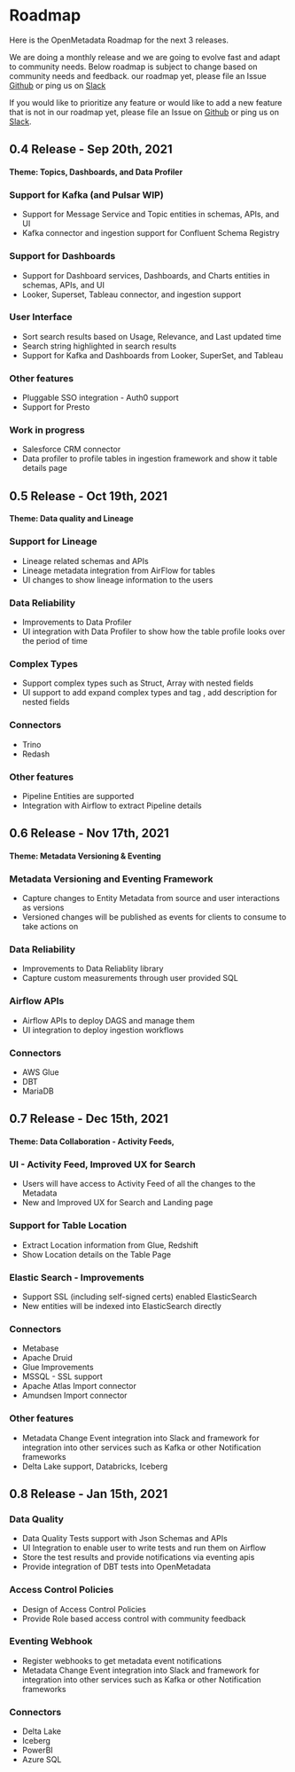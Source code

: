 # Roadmap

Here is the OpenMetadata Roadmap for the next 3 releases.

We are doing a monthly release and we are going to evolve fast and adapt to community needs. Below roadmap is subject to change based on community needs and feedback. our roadmap yet, please file an Issue [Github](https://github.com/open-metadata/OpenMetadata/issues) or ping us on [Slack](https://slack.open-metadata.org)

If you would like to prioritize any feature or would like to add a new feature that is not in our roadmap yet, please file an Issue on [Github](https://github.com/open-metadata/OpenMetadata/issues) or ping us on [Slack](https://slack.open-metadata.org).

## 0.4 Release - Sep 20th, 2021

#### Theme: Topics, Dashboards, and Data Profiler

### Support for Kafka (and Pulsar WIP)

* Support for Message Service and Topic entities in schemas, APIs, and UI
* Kafka connector and ingestion support for Confluent Schema Registry

### Support for Dashboards

* Support for Dashboard services, Dashboards, and Charts entities in schemas, APIs, and UI
* Looker, Superset, Tableau connector, and ingestion support

### User Interface

* Sort search results based on Usage, Relevance, and Last updated time
* Search string highlighted in search results
* Support for Kafka and Dashboards from Looker, SuperSet, and Tableau

### Other features

* Pluggable SSO integration - Auth0 support
* Support for Presto

### Work in progress

* Salesforce CRM connector
* Data profiler to profile tables in ingestion framework and show it table details page

## 0.5 Release - Oct 19th, 2021

#### Theme: Data quality and Lineage

### Support for Lineage

* Lineage related schemas and APIs
* Lineage metadata integration from AirFlow for tables
* UI changes to show lineage information to the users

### Data Reliability

* Improvements to Data Profiler
* UI integration with Data Profiler to show how the table profile looks over the period of time

### Complex Types

* Support complex types such as Struct, Array with nested fields
* UI support to add expand complex types and tag , add description for nested fields

### Connectors

* Trino
* Redash

### Other features

* Pipeline Entities are supported
* Integration with Airflow to extract Pipeline details

## 0.6 Release - Nov 17th, 2021

#### Theme: Metadata Versioning & Eventing

### Metadata Versioning and Eventing Framework

* Capture changes to Entity Metadata from source and user interactions as versions
* Versioned changes will be published as events for clients to consume to take actions on

### Data Reliability

* Improvements to Data Reliablity library
* Capture custom measurements through user provided SQL

### Airflow APIs

* Airflow APIs to deploy DAGS and manage them
* UI integration to deploy ingestion workflows

### Connectors

* AWS Glue
* DBT
* MariaDB

## 0.7 Release - Dec 15th, 2021

#### Theme: Data Collaboration - Activity Feeds,&#x20;

### UI - Activity Feed, Improved UX for Search

* Users will have access to Activity Feed of all the changes to the Metadata
* New and Improved UX for Search and Landing page

### Support for Table Location

* Extract Location information from Glue, Redshift&#x20;
* Show Location details on the Table Page

### Elastic Search - Improvements

* Support SSL (including self-signed certs) enabled ElasticSearch
* New entities will be indexed into ElasticSearch directly

### Connectors

* Metabase
* Apache Druid
* Glue Improvements
* MSSQL - SSL support
* Apache Atlas Import connector
* Amundsen Import connector

### Other features

* Metadata Change Event integration into Slack and framework for integration into other services such as Kafka or other Notification frameworks
* Delta Lake support, Databricks, Iceberg

## 0.8 Release - Jan 15th, 2021

### Data Quality&#x20;

* Data Quality Tests  support with Json Schemas and APIs
* UI Integration to enable user to write tests and run them on Airflow
* Store the test results and provide notifications via eventing apis&#x20;
* Provide integration of DBT tests into OpenMetadata&#x20;

### Access Control Policies

* Design of Access Control Policies
* Provide Role based access control with community feedback

### Eventing Webhook

* Register webhooks to get metadata event notifications
* Metadata Change Event integration into Slack and framework for integration into other services such as Kafka or other Notification frameworks

### Connectors

* Delta Lake
* Iceberg
* PowerBI
* Azure SQL
